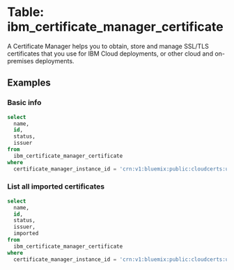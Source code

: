 # Table: ibm_certificate_manager_certificate

A Certificate Manager helps you to obtain, store and manage SSL/TLS certificates that you use for IBM Cloud deployments, or other cloud and on-premises deployments.

## Examples

### Basic info

```sql
select
  name,
  id,
  status,
  issuer
from
  ibm_certificate_manager_certificate
where
  certificate_manager_instance_id = 'crn:v1:bluemix:public:cloudcerts:us-south:a/76aa4877fab6436db86f121f62faf221:f68bd88f-c4d4-4d81-9656-609e0b794c68::';
```

### List all imported certificates

```sql
select
  name,
  id,
  status,
  issuer,
  imported
from
  ibm_certificate_manager_certificate
where
  certificate_manager_instance_id = 'crn:v1:bluemix:public:cloudcerts:us-south:a/76aa4877fab6436db86f121f62faf221:f68bd88f-c4d4-4d81-9656-609e0b794c68::' and imported;
```
